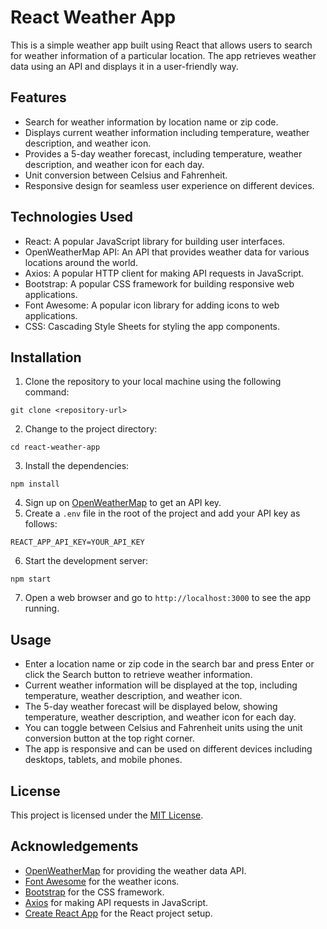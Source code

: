 # React Weather App

This is a simple weather app built using React that allows users to search for weather information of a particular location. The app retrieves weather data using an API and displays it in a user-friendly way.

## Features

- Search for weather information by location name or zip code.
- Displays current weather information including temperature, weather description, and weather icon.
- Provides a 5-day weather forecast, including temperature, weather description, and weather icon for each day.
- Unit conversion between Celsius and Fahrenheit.
- Responsive design for seamless user experience on different devices.

## Technologies Used

- React: A popular JavaScript library for building user interfaces.
- OpenWeatherMap API: An API that provides weather data for various locations around the world.
- Axios: A popular HTTP client for making API requests in JavaScript.
- Bootstrap: A popular CSS framework for building responsive web applications.
- Font Awesome: A popular icon library for adding icons to web applications.
- CSS: Cascading Style Sheets for styling the app components.

## Installation

1. Clone the repository to your local machine using the following command:
```
git clone <repository-url>
```
2. Change to the project directory:
```
cd react-weather-app
```
3. Install the dependencies:
```
npm install
```
4. Sign up on [OpenWeatherMap](https://openweathermap.org/) to get an API key.
5. Create a `.env` file in the root of the project and add your API key as follows:
```
REACT_APP_API_KEY=YOUR_API_KEY
```
6. Start the development server:
```
npm start
```
7. Open a web browser and go to `http://localhost:3000` to see the app running.

## Usage

- Enter a location name or zip code in the search bar and press Enter or click the Search button to retrieve weather information.
- Current weather information will be displayed at the top, including temperature, weather description, and weather icon.
- The 5-day weather forecast will be displayed below, showing temperature, weather description, and weather icon for each day.
- You can toggle between Celsius and Fahrenheit units using the unit conversion button at the top right corner.
- The app is responsive and can be used on different devices including desktops, tablets, and mobile phones.

## License

This project is licensed under the [MIT License](LICENSE).

## Acknowledgements

- [OpenWeatherMap](https://openweathermap.org/) for providing the weather data API.
- [Font Awesome](https://fontawesome.com/) for the weather icons.
- [Bootstrap](https://getbootstrap.com/) for the CSS framework.
- [Axios](https://axios-http.com/) for making API requests in JavaScript.
- [Create React App](https://create-react-app.dev/) for the React project setup.

